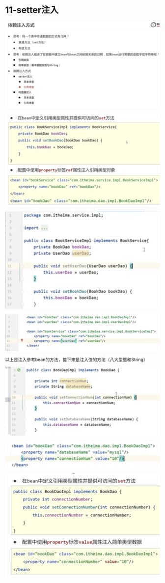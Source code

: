 # 11-setter注入

![](img/20230502171540.png)

![](img/20230502171613.png)

![](img/20230502173222.png)

![](img/20230502173240.png)

以上是注入參考bean的方法，接下來是注入值的方法（八大型態和String）

![](img/20230502173339.png)

![](img/20230502173408.png)

![](img/20230502173444.png)